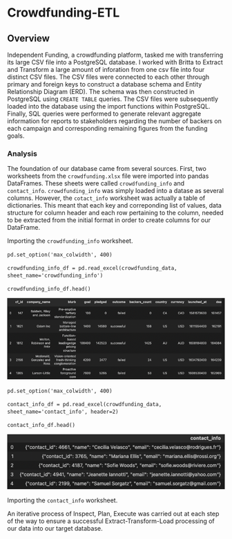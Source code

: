 # Crowdfunding-ETL

## Overview

Independent Funding, a crowdfunding platform, tasked me with transferring its large CSV file into a PostgreSQL database. I worked with Britta to Extract and Transform a large amount of inforation from one csv file into four distinct CSV files. The CSV files were connected to each other through primary and foreign keys to construct a database schema and Entity Relationship Diagram (ERD). The schema was then constructed in PostgreSQL using `CREATE TABLE` queries. The CSV files were subsequently loaded into the database using the import functions within PostgreSQL. Finally, SQL queries were performed to generate relevant aggregate information for reports to stakeholders regarding the number of backers on each campaign and corresponding remaining figures from the funding goals.

### Analysis

The foundation of our database came from several sources. First, two worksheets from the `crowdfunding.xlsx` file were imported into pandas DataFrames. These sheets were called `crowdfunding_info` and `contact_info`. `crowdfunding_info` was simply loaded into a datase as several columns. However, the `cotact_info` worksheet was actually a table of dictionaries. This meant that each key and correponding list of values, data structure for column header and each row pertaining to the column, needed to be extracted from the initial format in order to create columns for our DataFrame.

Importing the `crowdfunding_info` worksheet.

`pd.set_option('max_colwidth', 400)`

`crowdfunding_info_df = pd.read_excel(crowdfunding_data, sheet_name='crowdfunding_info')`

`crowdfunding_info_df.head()`

![crowdfunding_info_df](https://github.com/willmino/Crowdfunding-ETL/blob/main/images/crowdfunding_info.png)


`pd.set_option('max_colwidth', 400)`

`contact_info_df = pd.read_excel(crowdfunding_data, sheet_name='contact_info', header=2)`

`contact_info_df.head()`


![contact_info_df](https://github.com/willmino/Crowdfunding-ETL/blob/main/images/contact_info_df.png)


Importing the `contact_info` worksheet.




An iterative process of Inspect, Plan, Execute was carried out at each step of the way to ensure a successful Extract-Transform-Load processing of our data into our target database.